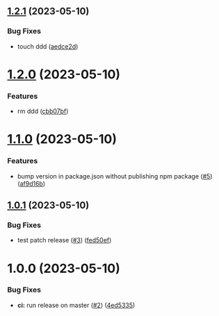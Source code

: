 ## [1.2.1](https://github.com/m5r/semantic-release-experiments/compare/v1.2.0...v1.2.1) (2023-05-10)


### Bug Fixes

* touch ddd ([aedce2d](https://github.com/m5r/semantic-release-experiments/commit/aedce2d0e1bf49590e65f38c9cb4d3f7cdc10e5f))

# [1.2.0](https://github.com/m5r/semantic-release-experiments/compare/v1.1.0...v1.2.0) (2023-05-10)


### Features

* rm ddd ([cbb07bf](https://github.com/m5r/semantic-release-experiments/commit/cbb07bf0ccc240dd3a5627b4fbbc680ac9c20599))

# [1.1.0](https://github.com/m5r/semantic-release-experiments/compare/v1.0.1...v1.1.0) (2023-05-10)


### Features

* bump version in package.json without publishing npm package ([#5](https://github.com/m5r/semantic-release-experiments/issues/5)) ([af9d16b](https://github.com/m5r/semantic-release-experiments/commit/af9d16bf0af959bc3c6201ed0eecccc780e79f41))

## [1.0.1](https://github.com/m5r/semantic-release-experiments/compare/v1.0.0...v1.0.1) (2023-05-10)


### Bug Fixes

* test patch release ([#3](https://github.com/m5r/semantic-release-experiments/issues/3)) ([fed50ef](https://github.com/m5r/semantic-release-experiments/commit/fed50efa7646e933362fb32182eb425f19272a69))

# 1.0.0 (2023-05-10)


### Bug Fixes

* **ci:** run release on master ([#2](https://github.com/m5r/semantic-release-experiments/issues/2)) ([4ed5335](https://github.com/m5r/semantic-release-experiments/commit/4ed5335b1c208714ed1f2ee56e1919d69c016eb1))
